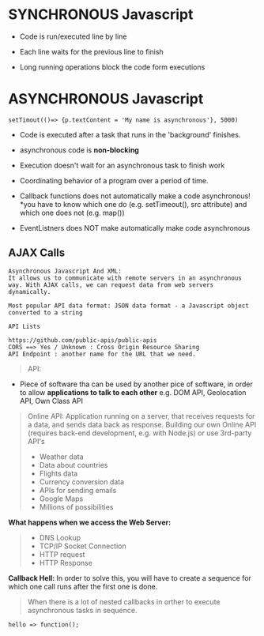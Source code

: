 # SYNCHRONOUS Javascript

- Code is run/executed line by line

- Each line waits for the previous line to finish

- Long running operations block the code form executions

# ASYNCHRONOUS Javascript

    setTimout(()=> {p.textContent = 'My name is asynchronous'}, 5000)

- Code is executed after a task that runs in the 'background' finishes.

- asynchronous code is **non-blocking**

- Execution doesn't wait for an asynchronous task to finish work

- Coordinating behavior of a program over a period of time.

- Callback functions does not automatically make a code asynchronous! \*you have to know which one do (e.g. setTimeout(), src attribute) and which one does not (e.g. map())

- EventListners does NOT make automatically make code asynchronous

## AJAX Calls

    Asynchronous Javascript And XML:
    It allows us to communicate with remote servers in an asynchronous way. With AJAX calls, we can request data from web servers dynamically.

    Most popular API data format: JSON data format - a Javascript object converted to a string

    API Lists

    https://github.com/public-apis/public-apis
    CORS ==> Yes / Unknown : Cross Origin Resource Sharing
    API Endpoint : another name for the URL that we need.

> API:

- Piece of software tha can be used by another pice of software, in order to allow **applications to talk to each other** e.g. DOM API, Geolocation API, Own Class API

> Online API: Application running on a server, that receives requests for a data, and sends data back as response. Building our own Online API (requires back-end development, e.g. with Node.js) or use 3rd-party API's
>
> - Weather data
> - Data about countries
> - Flights data
> - Currency conversion data
> - APIs for sending emails
> - Google Maps
> - Millions of possibilities

**What happens when we access the Web Server:**

> - DNS Lookup
> - TCP/IP Socket Connection
> - HTTP request
> - HTTP Response

**Callback Hell:** In order to solve this, you will have to create a sequence for which one call runs after the first one is done.

> When there is a lot of nested callbacks in orther to execute asynchronous tasks in sequence.

```
hello => function();
```
